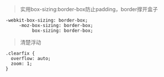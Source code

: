 > 实用box-sizing:border-box防止padding，border撑开盒子
```
-webkit-box-sizing: border-box;
     -moz-box-sizing: border-box;
          box-sizing: border-box;
```

> 清楚浮动
```
.clearfix {
  overflow: auto;
  zoom: 1;
}
```
